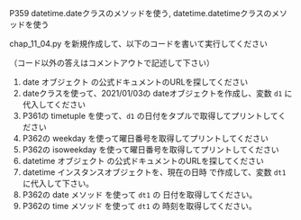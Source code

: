 P359 datetime.dateクラスのメソッドを使う, datetime.datetimeクラスのメソッドを使う

chap_11_04.py を新規作成して、以下のコードを書いて実行してください

（コード以外の答えはコメントアウトで記述して下さい）

1. date オブジェクト の公式ドキュメントのURLを探してください
1. dateクラスを使って、2021/01/03の dateオブジェクトを作成し、変数 `d1` に代入してください
1. P361の timetuple を使って、`d1` の日付をタプルで取得してプリントしてください
1. P362の weekday を使って曜日番号を取得してプリントしてください
1. P362の isoweekday を使って曜日番号を取得してプリントしてください
1. datetime オブジェクト の公式ドキュメントのURLを探してください
1. datetime インスタンスオブジェクトを、現在の日時 で作成して、変数 `dt1` に代入して下さい。
1. P362の date メソッド を使って `dt1` の 日付を取得してください。
1. P362の time メソッド を使って `dt1` の 時刻を取得してください。


